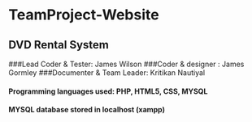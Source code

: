 # TeamProject-Website

## DVD Rental System

###Lead Coder & Tester: James Wilson
###Coder & designer : James Gormley
###Documenter & Team Leader: Kritikan Nautiyal


#### Programming languages used: PHP, HTML5, CSS, MYSQL
#### MYSQL database stored in localhost (xampp)
#### 
